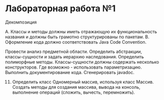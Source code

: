 # Лабораторная работа №1

Декомпозиция

A.	Классы и методы должны иметь отражающую их функциональность названия и должны быть грамотно структурированы по пакетам. 
B.	Оформление кода должно соответствовать Java Code Convention.

Провести анализ предметной области. Определить абстракции, классы-сущности и задать иерархию наследования. Определить полиморфные методы. Классы-сущности должны содержать несколько конструкторов. Где возможно - использовать параметризацию. 
Выполнить документирование кода. Сгенерировать javadoc.

11.	Определить класс Одномерный массив, используя класс Массив. Создать методы для создания массива, вывода на консоль, выполнение операций (сложить, вычесть, перемножить).
